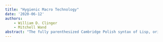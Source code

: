```yaml
---
title: "Hygienic Macro Technology"
date: '2020-06-12'
authors: 
    - William D. Clinger
    - Mitchell Wand
abstract: "The fully parenthesized Cambridge Polish syntax of Lisp, originally regarded as a temporary expedient to be replaced by more conventional syntax, possesses a peculiar virtue: A read procedure can parse it without knowing the syntax of any expressions, statements, definitions, or declarations it may represent. The result of that parsing is a list structure that establishes a standard representation for uninterpreted abstract syntax trees. This representation provides a convenient basis for macro processing, which allows the programmer to specify that some simple piece of abstract syntax should be replaced by some other, more complex piece of abstract syntax. As is well-known, this yields an abstraction mechanism that does things that procedural abstraction cannot, such as introducing new binding structures. The existence of that standard representation for uninterpreted abstract syntax trees soon led Lisp to a greater reliance upon macros than was common in other high-level languages. The importance of those features is suggested by the ten pages devoted to macros in an earlier ACM HOPL paper, “The Evolution of Lisp.” However, naïve macro expansion was a leaky abstraction, because the movement of a piece of syntax from one place to another might lead to the accidental rebinding of a program’s identifiers. Although this problem was recognized in the 1960s, it was 20 years before a reliable solution was discovered, and another 10 before a solution was discovered that was reliable, flexible, and efficient. In this paper, we summarize that early history with greater focus on hygienic macros, and continue the story by describing the further development, adoption, and influence of hygienic and partially hygienic macro technology in Scheme. The interplay between the desire for standardization and the development of new algorithms is a major theme of that story. We then survey the ways in which hygienic macro technology has been adapted into recent non-parenthetical languages. Finally, we provide a short history of attempts to provide a formal account of macro processing."
---
```


